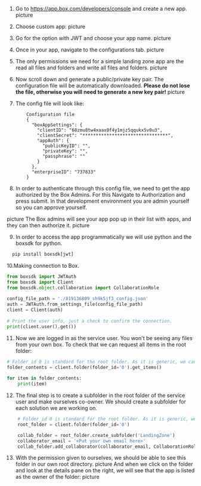 
1. Go to https://app.box.com/developers/console and create a new app.
picture

2. Choose custom app:
picture

3. Go for the option with JWT and choose your app name.
picture

4. Once in your app, navigate to the configurations tab.
picture

5. The only permissions we need for a simple landing zone app are the read all files and folders and write all files and folders.
picture

6. Now scroll down and generate a public/private key pair. The configuration file will be automatically downloaded. **Please do not lose the file, otherwise you will need to generate a new key pair!**
picture

7. The config file will look like:

    ```
        Configuration file
        {
          "boxAppSettings": {
            "clientID": "68zmu8tw4xaax0f4y1mjz5qqukx5v0u3",
            "clientSecret": "********************************",
            "appAuth": {
              "publicKeyID": "",
              "privateKey": "",
              "passphrase": ""
            }
          },
          "enterpriseID": "737833"
        }
    ```
8. In order to authenticate through this config file, we need to get the app authorized by the Box Admins. For this Navigate to Authorization and press submit. In that development environment you are admin yourself so you can approve yourself.

picture
   The Box admins will see your app pop up in their list with apps, and they can then authorize it.
picture

9. In order to access the app programmatically we will use python and the boxsdk for python.

``` cmd
  pip install boxsdk[jwt]
```

10.Making connection to Box.

``` py
from boxsdk import JWTAuth
from boxsdk import Client
from boxsdk.object.collaboration import CollaborationRole
 
config_file_path = './819136809_sh9k5jf3_config.json'
auth = JWTAuth.from_settings_file(config_file_path)
client = Client(auth)
 
# Print the user info, just a check to confirm the connection.
print(client.user().get())
```

11. Now we are logged in as the service user. You won't be seeing any files from your own box. To check that we can request all items in the root folder:
```  py
# Folder_id 0 is standard for the root folder. As it is generic, we cannot grant permissions on this folder.
folder_contents = client.folder(folder_id='0').get_items()
 
for item in folder_contents:
    print(item)
```

12. The final step is to create a subfolder in the root folder of the service user and make ourselves co-owner. We should create a subfolder for each solution we are working on.
``` py
    # Folder_id 0 is standard for the root folder. As it is generic, we cannot grant permissions on this folder.
    root_folder = client.folder(folder_id='0')

    collab_folder = root_folder.create_subfolder('LandingZone')
    collaborator_email = '<Put your own email here>'
    collab_folder.add_collaborator(collaborator_email, CollaborationRole.CO_OWNER)
```

13. With the permission given to ourselves, we should be able to see this folder in our own root directory.
picture
  And when we click on the folder and look at the details pane on the right, we will see that the app is listed as the owner of the folder:
picture
